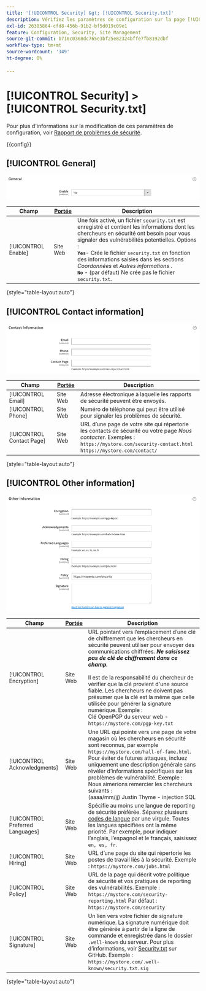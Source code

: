 ```yaml
---
title: '[!UICONTROL Security] &gt; [!UICONTROL Security.txt]'
description: Vérifiez les paramètres de configuration sur la page [!UICONTROL Security] &gt; [!UICONTROL Security.txt] de l’administrateur Commerce.
exl-id: 26385864-cfd8-456b-91b2-bf5d019c09e1
feature: Configuration, Security, Site Management
source-git-commit: b710c0368dc765e3bf25e82324bffe7fb8192dbf
workflow-type: tm+mt
source-wordcount: '349'
ht-degree: 0%

---
```


# [!UICONTROL Security] > [!UICONTROL Security.txt]

Pour plus d&#39;informations sur la modification de ces paramètres de configuration, voir [Rapport de problèmes de sécurité](../../systems/security-issue-reporting.md).

{{config}}

## [!UICONTROL General]

![Général](./assets/txt-general.png)<!-- zoom -->

| Champ | [Portée](../../getting-started/websites-stores-views.md#scope-settings) | Description |
|--- |--- |--- |
| [!UICONTROL Enable] | Site Web | Une fois activé, un fichier `security.txt` est enregistré et contient les informations dont les chercheurs en sécurité ont besoin pour vous signaler des vulnérabilités potentielles. Options : <br />**`Yes`**- Crée le fichier `security.txt` en fonction des informations saisies dans les sections _Coordonnées_ et _Autres informations_ .<br />**`No`** - (par défaut) Ne crée pas le fichier `security.txt`. |

{style="table-layout:auto"}

## [!UICONTROL Contact information]

![Coordonnées](./assets/txt-contact-info.png)<!-- zoom -->

| Champ | [Portée](../../getting-started/websites-stores-views.md#scope-settings) | Description |
|--- |--- |--- |
| [!UICONTROL Email] | Site Web | Adresse électronique à laquelle les rapports de sécurité peuvent être envoyés. |
| [!UICONTROL Phone] | Site Web | Numéro de téléphone qui peut être utilisé pour signaler les problèmes de sécurité. |
| [!UICONTROL Contact Page] | Site Web | URL d’une page de votre site qui répertorie les contacts de sécurité ou votre page _Nous contacter_. Exemples : <br/>`https://mystore.com/security-contact.html`<br/>`https://mystore.com/contact/` |

{style="table-layout:auto"}

## [!UICONTROL Other information]

![Autres informations](./assets/txt-other-info.png)<!-- zoom -->

| Champ | [Portée](../../getting-started/websites-stores-views.md#scope-settings) | Description |
|--- |--- |--- |
| [!UICONTROL Encryption] | Site Web | URL pointant vers l’emplacement d’une clé de chiffrement que les chercheurs en sécurité peuvent utiliser pour envoyer des communications chiffrées. _**Ne saisissez pas de clé de chiffrement dans ce champ.**_ <br/><br/>Il est de la responsabilité du chercheur de vérifier que la clé provient d&#39;une source fiable. Les chercheurs ne doivent pas présumer que la clé est la même que celle utilisée pour générer la signature numérique. Exemple :<br />Clé OpenPGP du serveur web - `https://mystore.com/pgp-key.txt` |
| [!UICONTROL Acknowledgments] | Site Web | Une URL qui pointe vers une page de votre magasin où les chercheurs en sécurité sont reconnus, par exemple `https://mystore.com/hall-of-fame.html`. Pour éviter de futures attaques, incluez uniquement une description générale sans révéler d’informations spécifiques sur les problèmes de vulnérabilité. Exemple :<br />Nous aimerions remercier les chercheurs suivants :<br />(aaaa/mm/jj) Justin Thyme - injection SQL |
| [!UICONTROL Preferred Languages] | Site Web | Spécifie au moins une langue de reporting de sécurité préférée. Séparez plusieurs [codes de langue](https://en.wikipedia.org/wiki/List_of_ISO_639-1_codes) par une virgule. Toutes les langues spécifiées ont la même priorité. Par exemple, pour indiquer l’anglais, l’espagnol et le français, saisissez `en, es, fr`. |
| [!UICONTROL Hiring] | Site Web | URL d’une page du site qui répertorie les postes de travail liés à la sécurité. Exemple : `https://mystore.com/jobs.html` |
| [!UICONTROL Policy] | Site Web | URL de la page qui décrit votre politique de sécurité et vos pratiques de reporting des vulnérabilités. Exemple : `https://mystore.com/security-reporting.html` Par défaut : `https://mystore.com/security` |
| [!UICONTROL Signature] | Site Web | Un lien vers votre fichier de signature numérique. La signature numérique doit être générée à partir de la ligne de commande et enregistrée dans le dossier `.well-known` du serveur. Pour plus d’informations, voir [Security.txt](https://github.com/magento/security-package/blob/1.0-develop/Securitytxt/README.md) sur GitHub. Exemple : `https://mystore.com/.well-known/security.txt.sig` |

{style="table-layout:auto"}
